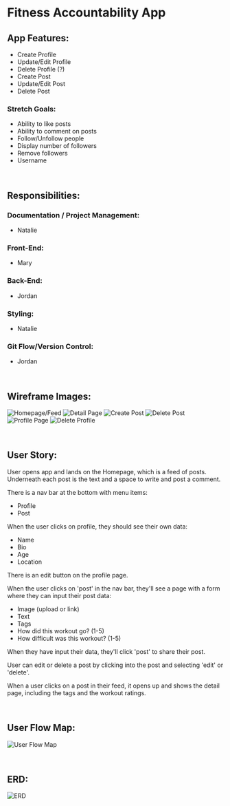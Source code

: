 # Fitness Accountability App

## App Features:
- Create Profile
- Update/Edit Profile
- Delete Profile (?)
- Create Post
- Update/Edit Post
- Delete Post

### Stretch Goals:
- Ability to like posts 
- Ability to comment on posts
- Follow/Unfollow people
- Display number of followers
- Remove followers
- Username

<br>

## Responsibilities:

### Documentation / Project Management: 
- Natalie

### Front-End:
- Mary
### Back-End:
- Jordan

### Styling:
- Natalie

### Git Flow/Version Control:
- Jordan

<br>

## Wireframe Images:
![Homepage/Feed](assets/Feed.jpg)
![Detail Page](assets/Post-detail.jpg)
![Create Post](assets/Create-Post.jpg)
![Delete Post](assets/Delete-post.png)
![Profile Page](assets/Profile.jpg)
![Delete Profile](assets/Delete-profile.png)

<br>

## User Story:

User opens app and lands on the Homepage, which is a feed of posts. Underneath each post is the text and a space to write and post a comment.

There is a nav bar at the bottom with menu items: 
- Profile
- Post

When the user clicks on profile, they should see their own data:
- Name
- Bio
- Age
- Location

There is an edit button on the profile page.

When the user clicks on 'post' in the nav bar, they'll see a page with a form where they can input their post data:
- Image (upload or link)
- Text
- Tags
- How did this workout go? (1-5)
- How difficult was this workout? (1-5)

When they have input their data, they'll click 'post' to share their post.

User can edit or delete a post by clicking into the post and selecting 'edit' or 'delete'.

When a user clicks on a post in their feed, it opens up and shows the detail page, including the tags and the workout ratings.

<br>

## User Flow Map:

![User Flow Map](assets/User-Flow.png)

<br>

## ERD:
![ERD](assets/ERD.png)

